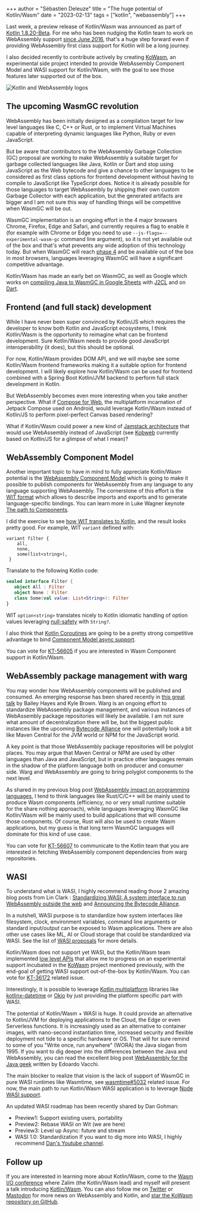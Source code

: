 +++
author = "Sébastien Deleuze"
title = "The huge potential of Kotlin/Wasm"
date = "2023-02-13"
tags = ["kotlin", "webassembly"]
+++

Last week, a preview release of Kotlin/Wasm was announced as part of [Kotlin 1.8.20-Beta](https://kotl.in/1-8-20-Beta#new-kotlin-wasm-target). For me who has been nudging the Kotlin team to work on WebAssembly support [since June 2016](https://discuss.kotlinlang.org/t/webassembly-support/1722), that's a huge step forward even if providing WebAssembly first class support for Kotlin will be a long journey.

I also decided recently to contribute actively by creating [KoWasm](https://github.com/sdeleuze/kowasm), an experimental side project intended to provide WebAssembly Component Model and WASI support for Kotlin/Wasm, with the goal to see those features later supported out of the box.

![Kotlin and WebAssembly logos](/images/kotlin-webassembly.png)

## The upcoming WasmGC revolution

WebAssembly has been initially designed as a compilation target for low level languages like C, C++ or Rust, or to implement Virtual Machines capable of interpreting dynamic languages like Python, Ruby or even JavaScript.

But be aware that contributors to the WebAssembly Garbage Collection (GC) proposal are working to make WebAssembly a suitable target for garbage collected languages like Java, Kotlin or Dart and stop using JavaScript as the Web bytecode and give a chance to other languages to be considered as first class options for frontend development without having to compile to JavaScript like TypeScript does. Notice it is already possible for those languages to target WebAssembly by shipping their own custom Garbage Collector with each application, but the generated artifacts are bigger and I am not sure this way of handling things will be competitive when WasmGC will be out.

WasmGC implementation is an ongoing effort in the 4 major browsers Chrome, Firefox, Edge and Safari, and currently requires a flag to enable it (for example with Chrome or Edge you need to use `--js-flags=--experimental-wasm-gc` command line argument), so it is not yet available out of the box and that's what prevents any wide adoption of this technology today. But when WasmGC will reach [phase 4](https://github.com/WebAssembly/proposals#phase-4---standardize-the-feature-wg) and be available out of the box in most browsers, languages leveraging WasmGC will have a significant competitive advantage.

Kotlin/Wasm has made an early bet on WasmGC, as well as Google which works on [compiling Java to WasmGC in Google Sheets](https://twitter.com/matt_wilkinsonn/status/1619004037193682953) with [J2CL](https://github.com/google/j2cl) and on [Dart](https://medium.com/dartlang/experimenting-with-dart-and-wasm-ef7f1c065577).

## Frontend (and full stack) development

While I have never been super convinced by Kotlin/JS which requires the developer to know both Kotlin and JavaScript ecosystems, I think Kotlin/Wasm is the opportunity to reimagine what can be frontend development. Sure Kotlin/Wasm needs to provide good JavaScript interoperability (it does), but this should be optional.

For now, Kotlin/Wasm provides DOM API, and we will maybe see some Kotlin/Wasm frontend frameworks making it a suitable option for frontend development. I will likely explore how Kotlin/Wasm can be used for frontend combined with a Spring Boot Kotlin/JVM backend to perform full stack development in Kotlin.

But WebAssembly becomes even more interesting when you take another perspective. What if [Compose for Web](https://github.com/JetBrains/compose-jb), the multiplatform incarnation of Jetpack Compose used on Android, would leverage Kotlin/Wasm instead of Kotlin/JS to perform pixel-perfect Canvas based rendering?

What if Kotlin/Wasm could power a new kind of [Jamstack architecture](https://jamstack.org/) that would use WebAssembly instead of JavaScript (see [Kobweb](https://github.com/varabyte/kobweb) currently based on Kotlin/JS for a glimpse of what I mean)?

## WebAssembly Component Model

Another important topic to have in mind to fully appreciate Kotlin/Wasm potential is the [WebAssembly Component Model](https://github.com/WebAssembly/component-model) which is going to make it possible to publish components for WebAssembly from any language to any language supporting WebAssembly. The cornerstone of this effort is the [WIT format](https://github.com/WebAssembly/component-model/blob/main/design/mvp/WIT.md) which allows to describe imports and exports and to generate language-specific bindings. You can learn more in Luke Wagner keynote [The path to Components](https://www.youtube.com/watch?v=phodPLY8zNE).

I did the exercise to see [how WIT translates to Kotlin](https://github.com/sdeleuze/kowasm/blob/999944fef36b5f488e900c170d735236c7b72387/component-model/src/wasmTest/kotlin/org/kowasm/componentmodel/WitToKotlin.kt), and the result looks pretty good. For example, WIT `variant` defined with:

```
variant filter {
    all,
    none,
    some(list<string>),
 }
 ```
Translate to the following Kotlin code:
 ```kotlin
 sealed interface Filter {
    object All : Filter
    object None : Filter
    class Some(val value: List<String>): Filter
}
```

WIT `option<string>` translates nicely to Kotlin idiomatic handling of option values leveraging [null-safety](https://kotlinlang.org/docs/null-safety.html) with `String?`.

I also think that [Kotlin Coroutines](https://kotlinlang.org/docs/coroutines-basics.html) are going to be a pretty strong competitive advantage to bind [Component Model async support](https://github.com/WebAssembly/meetings/blob/main/wasi/2022/presentations/2022-06-16-luke-async.pdf).

You can vote for [KT-56605](https://youtrack.jetbrains.com/issue/KT-56605) if you are interested in Wasm Component support in Kotlin/Wasm.

## WebAssembly package management with warg

You may wonder how WebAssembly components will be published and consumed. An emerging response has been shared recently in [this great talk](https://www.youtube.com/watch?v=lihQEVhOR58) by Bailey Hayes and Kyle Brown. Warg is an ongoing effort to standardize WebAssembly package management, and various instances of WebAssembly package repositories will likely be available. I am not sure what amount of decentralization there will be, but the biggest public instances like the upcoming [Bytecode Alliance](https://bytecodealliance.org/) one will potentially look a bit like Maven Central for the JVM world or NPM for the JavaScript world.

A key point is that those WebAssembly package repositories will be polyglot places. You may argue that Maven Central or NPM are used by other languages than Java and JavaScript, but in practice other languages remain in the shadow of the platform language both on producer and consumer side. Warg and WebAssembly are going to bring polyglot components to the next level.

As shared in my previous blog post [WebAssembly impact on programming languages](https://seb.deleuze.fr/webassembly-impact-on-programming-languages/), I tend to think languages like Rust/C/C++ will be mainly used to produce Wasm components (efficiency, no or very small runtime suitable for the share nothing approach), while languages leveraging WasmGC like Kotlin/Wasm will be mainly used to build applications that will consume those components. Of course, Rust will also be used to create Wasm applications, but my guess is that long term WasmGC languages will dominate for this kind of use case.

You can vote for [KT-56607](https://youtrack.jetbrains.com/issue/KT-56607) to communicate to the Kotlin team that you are interested in fetching WebAssembly component dependencies from warg repositories.

## WASI

To understand what is WASI, I highly recommend reading those 2 amazing blog posts from Lin Clark : [Standardizing WASI: A system interface to run WebAssembly outside the web](https://hacks.mozilla.org/2019/03/standardizing-wasi-a-webassembly-system-interface/) and [Announcing the Bytecode Alliance](https://bytecodealliance.org/articles/announcing-the-bytecode-alliance).

In a nutshell, WASI purpose is to standardize how system interfaces like filesystem, clock, environment variables, command line arguments or standard input/output can be exposed to Wasm applications. There are also other use cases like ML, AI or Cloud storage that could be standardized via WASI. See the list of [WASI proposals](https://github.com/WebAssembly/WASI/blob/main/Proposals.md) for more details.

Kotlin/Wasm does not support yet WASI, but the Kotlin/Wasm team implemented [low level APIs](https://youtrack.jetbrains.com/issue/KT-55589/Basic-support-of-WASI) that allow me to progress on an experimental support incubated in the [KoWasm](https://github.com/sdeleuze/kowasm) project mentioned previously, with the end-goal of getting WASI support out-of-the-box by Kotlin/Wasm. You can vote for [KT-36172](https://youtrack.jetbrains.com/issue/KT-36172) related issue.

Interestingly, it is possible to leverage [Kotlin multiplatform](https://kotlinlang.org/docs/multiplatform.html) libraries like [kotlinx-datetime](https://github.com/Kotlin/kotlinx-datetime) or [Okio](https://github.com/square/okio) by just providing the platform specific part with WASI.

The potential of Kotlin/Wasm + WASI is huge. It could provide an alternative to Kotlin/JVM for deploying applications to the Cloud, the Edge or even Serverless functions. It is increasingly used as an alternative to container images, with nano-second instantiation time, increased security and flexible deployment not tide to a specific hardware or OS. That will for sure remind to some of you "Write once, run anywhere" (WORA) the Java slogan from 1995. If you want to dig deeper into the differences between the Java and WebAssembly, you can read the excellent blog post [WebAssembly for the Java geek](https://www.javaadvent.com/2022/12/webassembly-for-the-java-geek.html) written by Edoardo Vacchi.

The main blocker to realize that vision is the lack of support of WasmGC in pure WASI runtimes like Wasmtime, see [wasmtime#5032](https://github.com/bytecodealliance/wasmtime/issues/5032) related issue. For now, the main path to run Kotlin/Wasm WASI application is to leverage [Node WASI support](https://nodejs.org/api/wasi.html).

An updated WASI roadmap has been recently shared by Dan Gohman:
- Preview1: Support existing users, portability
- Preview2: Rebase WASI on Wit (we are here)
- Preview3: Level up Async: future and stream
- WASI 1.0: Standardization
  If you want to dig more into WASI, I highly recommend [Dan's Youtube channel](https://www.youtube.com/@sunfishcode/streams).

## Follow up

If you are interested in learning more about Kotlin/Wasm, come to the [Wasm I/O conference](https://wasmio.tech) where Zalim (the Kotlin/Wasm lead) and myself will present a talk introducing [Kotlin/Wasm](https://wasmio.tech/sessions/introducing-kotlin-wasm/). You can also follow me on [Twitter](https://twitter.com/sdeleuze) or [Mastodon](https://mastodon.online/@sdeleuze) for more news on WebAssembly and Kotlin, and [star the KoWasm repository on GitHub](https://github.com/sdeleuze/kowasm).